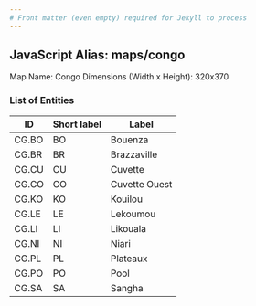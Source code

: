 ```yaml
---
# Front matter (even empty) required for Jekyll to process
---
```


## JavaScript Alias: maps/congo

Map Name: Congo
Dimensions (Width x Height): 320x370





### List of Entities

ID | Short label | Label
---|---|---|
CG.BO|BO|Bouenza
CG.BR|BR|Brazzaville
CG.CU|CU|Cuvette
CG.CO|CO|Cuvette Ouest
CG.KO|KO|Kouilou
CG.LE|LE|Lekoumou
CG.LI|LI|Likouala
CG.NI|NI|Niari
CG.PL|PL|Plateaux
CG.PO|PO|Pool
CG.SA|SA|Sangha

